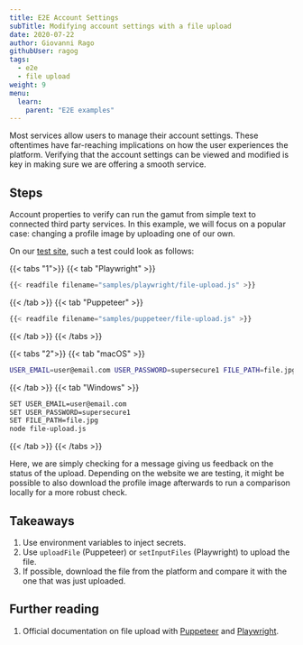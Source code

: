 ```yaml
---
title: E2E Account Settings
subTitle: Modifying account settings with a file upload
date: 2020-07-22
author: Giovanni Rago
githubUser: ragog
tags:
  - e2e
  - file upload
weight: 9
menu:
  learn:
    parent: "E2E examples"
---
```


Most services allow users to manage their account settings. These oftentimes have far-reaching implications on how the user experiences the platform. Verifying that the account settings can be viewed and modified is key in making sure we are offering a smooth service.

<!-- more -->

## Steps

Account properties to verify can run the gamut from simple text to connected third party services. In this example, we will focus on a popular case: changing a profile image by uploading one of our own.

On our [test site](https://danube-web.shop/), such a test could look as follows:

{{< tabs "1">}}
{{< tab "Playwright" >}}
```js {hl_lines=["19-22"]}
{{< readfile filename="samples/playwright/file-upload.js" >}}
```
{{< /tab >}}
{{< tab "Puppeteer" >}}
```js {hl_lines=["25-28"]}
{{< readfile filename="samples/puppeteer/file-upload.js" >}}
```
{{< /tab >}}
{{< /tabs >}}

{{< tabs "2">}}
{{< tab "macOS" >}}
```sh
USER_EMAIL=user@email.com USER_PASSWORD=supersecure1 FILE_PATH=file.jpg node file-upload.js
```
{{< /tab >}}
{{< tab "Windows" >}}
```sh
SET USER_EMAIL=user@email.com
SET USER_PASSWORD=supersecure1
SET FILE_PATH=file.jpg
node file-upload.js
```
{{< /tab >}}
{{< /tabs >}}

Here, we are simply checking for a message giving us feedback on the status of the upload. Depending on the website we are testing, it might be possible to also download the profile image afterwards to run a comparison locally for a more robust check.

## Takeaways
1. Use environment variables to inject secrets.
2. Use `uploadFile` (Puppeteer) or `setInputFiles` (Playwright) to upload the file.
3. If possible, download the file from the platform and compare it with the one that was just uploaded.

## Further reading
1. Official documentation on file upload with [Puppeteer](https://pptr.dev/#?product=Puppeteer&version=v10.2.0&show=api-elementhandleuploadfilefilepaths) and [Playwright](https://playwright.dev/docs/input#upload-files).
